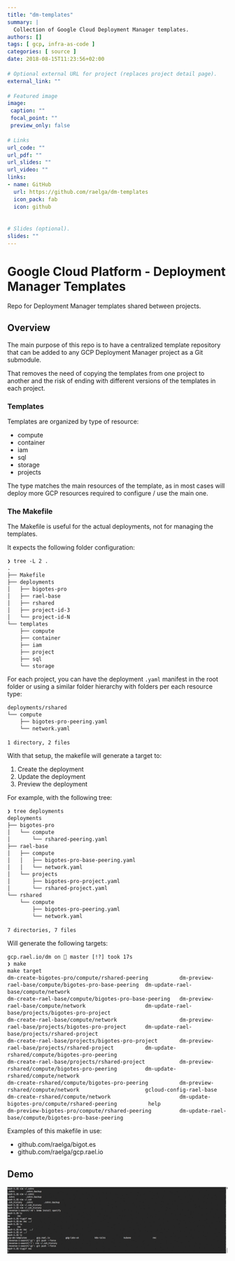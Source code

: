 ```yaml
---
title: "dm-templates"
summary: |
  Collection of Google Cloud Deployment Manager templates.
authors: []
tags: [ gcp, infra-as-code ]
categories: [ source ]
date: 2018-08-15T11:23:56+02:00

# Optional external URL for project (replaces project detail page).
external_link: ""

# Featured image
image:
 caption: ""
 focal_point: ""
 preview_only: false

# Links
url_code: ""
url_pdf: ""
url_slides: ""
url_video: ""
links:
- name: GitHub
  url: https://github.com/raelga/dm-templates
  icon_pack: fab
  icon: github
  

# Slides (optional).
slides: ""
---
```


# Google Cloud Platform - Deployment Manager Templates

Repo for Deployment Manager templates shared between projects.

## Overview

The main purpose of this repo is to have a centralized template repository that
can be added to any GCP Deployment Manager project as a Git submodule.

That removes the need of copying the templates from one project to another and
the risk of ending with different versions of the templates in each project.

### Templates

Templates are organized by type of resource:

- compute
- container
- iam
- sql
- storage
- projects

The type matches the main resources of the template, as in most cases will
deploy more GCP resources required to configure / use the main one.

### The Makefile

The Makefile is useful for the actual deployments, not for managing the templates.

It expects the following folder configuration:

```
❯ tree -L 2 .
.
├── Makefile
├── deployments
│   ├── bigotes-pro
│   ├── rael-base
│   ├── rshared
│   ├── project-id-3
│   └── project-id-N
└── templates
    ├── compute
    ├── container
    ├── iam
    ├── project
    ├── sql
    └── storage
```

For each project, you can have the deployment `.yaml` manifest in the root folder
or using a similar folder hierarchy with folders per each resource type:

```
deployments/rshared
└── compute
    ├── bigotes-pro-peering.yaml
    └── network.yaml

1 directory, 2 files
```

With that setup, the makefile will generate a target to:

1. Create the deployment
2. Update the deployment
3. Preview the deployment

For example, with the following tree:

```
❯ tree deployments
deployments
├── bigotes-pro
│   └── compute
│       └── rshared-peering.yaml
├── rael-base
│   ├── compute
│   │   ├── bigotes-pro-base-peering.yaml
│   │   └── network.yaml
│   └── projects
│       ├── bigotes-pro-project.yaml
│       └── rshared-project.yaml
└── rshared
    └── compute
        ├── bigotes-pro-peering.yaml
        └── network.yaml

7 directories, 7 files
```

Will generate the following targets:

```
gcp.rael.io/dm on  master [!?] took 17s
❯ make
make target
dm-create-bigotes-pro/compute/rshared-peering          dm-preview-rael-base/compute/bigotes-pro-base-peering  dm-update-rael-base/compute/network
dm-create-rael-base/compute/bigotes-pro-base-peering   dm-preview-rael-base/compute/network                   dm-update-rael-base/projects/bigotes-pro-project
dm-create-rael-base/compute/network                    dm-preview-rael-base/projects/bigotes-pro-project      dm-update-rael-base/projects/rshared-project
dm-create-rael-base/projects/bigotes-pro-project       dm-preview-rael-base/projects/rshared-project          dm-update-rshared/compute/bigotes-pro-peering
dm-create-rael-base/projects/rshared-project           dm-preview-rshared/compute/bigotes-pro-peering         dm-update-rshared/compute/network
dm-create-rshared/compute/bigotes-pro-peering          dm-preview-rshared/compute/network                     gcloud-config-rael-base
dm-create-rshared/compute/network                      dm-update-bigotes-pro/compute/rshared-peering          help
dm-preview-bigotes-pro/compute/rshared-peering         dm-update-rael-base/compute/bigotes-pro-base-peering
```
Examples of this makefile in use:

- github.com/raelga/bigot.es
- github.com/raelga/gcp.rael.io

## Demo

![tty](tty.gif)
